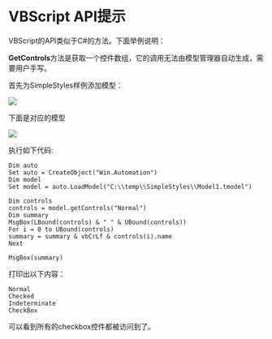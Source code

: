 # VBScript API提示

VBScript的API类似于C\#的方法。下面举例说明：

**GetControls**方法是获取一个控件数组，它的调用无法由模型管理器自动生成，需要用户手写。

首先为SimpleStyles样例添加模型：

![](https://github.com/cuketest/leanrunner-user-guide/tree/42ef225046438919f632653cc26a4c8ab7344f4d/assets/checkboxes.png)

下面是对应的模型

![](https://github.com/cuketest/leanrunner-user-guide/tree/42ef225046438919f632653cc26a4c8ab7344f4d/assets/checkboxes_model.png)

执行如下代码:

```text
Dim auto
Set auto = CreateObject("Win.Automation")
Dim model
Set model = auto.LoadModel("C:\\temp\\SimpleStyles\\Model1.tmodel")

Dim controls
controls = model.getControls("Normal")
Dim summary
MsgBox(LBound(controls) & " " & UBound(controls))
For i = 0 to UBound(controls)
summary = summary & vbCrLf & controls(i).name
Next

MsgBox(summary)
```

打印出以下内容：

```text
Normal
Checked
Indeterminate
CheckBox
```

可以看到所有的checkbox控件都被访问到了。

